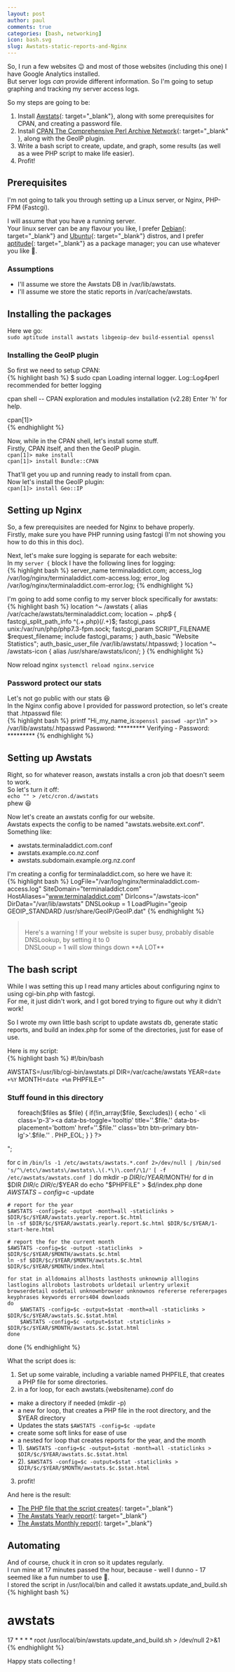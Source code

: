 ```yaml
---
layout: post
author: paul
comments: true
categories: [bash, networking]
icon: bash.svg
slug: Awstats-static-reports-and-Nginx
---
```

So, I run a few websites 😉 and most of those websites (including this one) I have Google Analytics installed.  
But server logs *can* provide different information. So I'm going to setup graphing and tracking my server access logs.  


So my steps are going to be:
1. Install [Awstats](https://awstats.sourceforge.io/){: target="_blank"}, along with some prerequisites for CPAN, and creating a password file.
2. Install [CPAN The Comprehensive Perl Archive Network](https://www.cpan.org/){: target="_blank" }, along with the GeoIP plugin.
3. Write a bash script to create, update, and graph, some results (as well as a wee PHP script to make life easier).
4. Profit!

## Prerequisites
I'm not going to talk you through setting up a Linux server, or Nginx, PHP-FPM (Fastcgi).  

I will assume that you have a running server.  
Your linux server can be any flavour you like, I prefer [Debian](https://www.debian.org/){: target="_blank"} and [Ubuntu](https://ubuntu.com/){: target="_blank"} distros, and I prefer [aptitude](https://wiki.debian.org/Aptitude){: target="_blank"} as a package manager; you can use whatever you like 🤗.

### Assumptions
* I'll assume we store the Awstats DB in /var/lib/awstats.  
* I'll assume we store the static reports in /var/cache/awstats.  

## Installing the packages
Here we go:   
```sudo aptitude install awstats libgeoip-dev build-essential openssl```  

### Installing the GeoIP plugin
So first we need to setup CPAN:  
{% highlight bash %}
$ sudo cpan
Loading internal logger. Log::Log4perl recommended for better logging

cpan shell -- CPAN exploration and modules installation (v2.28)
Enter 'h' for help.

cpan[1]>  
{% endhighlight %}

Now, while in the CPAN shell, let's install some stuff.  
Firstly, CPAN itself, and then the GeoIP plugin.  
```cpan[1]> make install```  
```cpan[1]> install Bundle::CPAN```  

That'll get you up and running ready to install from cpan.  
Now let's install the GeoIP plugin:  
```cpan[1]> install Geo::IP```  

## Setting up Nginx
So, a few prerequisites are needed for Nginx to behave properly.  
Firstly, make sure you have PHP running using fastcgi (I'm not showing you how to do this in this doc).   

Next, let's make sure logging is separate for each website:  
In my ```server {``` block I have the following lines for logging:  
{% highlight bash %}
server_name terminaladdict.com;
access_log /var/log/nginx/terminaladdict.com-access.log;
error_log /var/log/nginx/terminaladdict.com-error.log;
{% endhighlight %}

I'm going to add some config to my server block specifically for awstats:  
{% highlight bash %}
location ^~ /awstats {
	alias /var/cache/awstats/terminaladdict.com;
	location ~ \.php$ {
		fastcgi_split_path_info ^(.+\.php)(/.+)$;
		fastcgi_pass unix:/var/run/php/php7.3-fpm.sock;
		fastcgi_param SCRIPT_FILENAME $request_filename;
		include fastcgi_params;
	}
	auth_basic "Website Statistics";
	auth_basic_user_file /var/lib/awstats/.htpasswd;
}
location ^~ /awstats-icon {
	alias /usr/share/awstats/icon/;
}
{% endhighlight %}

Now reload nginx ```systemctl reload nginx.service```  

### Password protect our stats
Let's not go public with our stats 😆   
In the Nginx config above I provided for password protection, so let's create that .htpasswd file:   
{% highlight bash %}
printf "Hi_my_name_is:`openssl passwd -apr1`\n" >> /var/lib/awstats/.htpasswd
Password: *********
Verifying - Password: *********
{% endhighlight %}

## Setting up Awstats
Right, so for whatever reason, awstats installs a cron job that doesn't seem to work.   
So let's turn it off:   
```echo "" > /etc/cron.d/awstats```   
phew 😆

Now let's create an awstats config for our website.   
Awstats expects the config to be named "awstats.website.ext.conf".  
Something like:
* awstats.terminaladdict.com.conf
* awstats.example.co.nz.conf
* awstats.subdomain.example.org.nz.conf

I'm creating a config for terminaladdict.com, so here we have it:  
{% highlight bash %}
LogFile="/var/log/nginx/terminaladdict.com-access.log"
SiteDomain="terminaladdict.com"
HostAliases="www.terminaladdict.com"
DirIcons="/awstats-icon"
DirData="/var/lib/awstats"
DNSLookup = 1
LoadPlugin="geoip GEOIP_STANDARD /usr/share/GeoIP/GeoIP.dat"
{% endhighlight %}

> <br />
> Here's a warning !
> If your website is super busy, probably disable DNSLookup, by setting it to 0
> <br />
> DNSLooup = 1 will slow things down **A LOT**


## The bash script
While I was setting this up I read many articles about configuring nginx to using cgi-bin.php with fastcgi.  
For me, it just didn't work, and I got bored trying to figure out why it didn't work!   

So I wrote my own little bash script to update awstats db, generate static reports, and build an index.php for some of the directories, just for ease of use.  

Here is my script:  
{% highlight bash %}
#!/bin/bash

AWSTATS=/usr/lib/cgi-bin/awstats.pl
DIR=/var/cache/awstats
YEAR=`date +%Y`
MONTH=`date +%m`
PHPFILE="
<!DOCTYPE html>
<html lang='en'>
<head>
    <meta charset='utf-8'>
    <meta name='viewport' content='width=device-width, initial-scale=1, shrink-to-fit=no'>
    <title>Awstats</title>
    <link rel='stylesheet' href='https://stackpath.bootstrapcdn.com/bootstrap/4.5.2/css/bootstrap.min.css'>
    <meta name='description' content='Awstats for websites hosted on Net Enterprises Ltd' />
</head>
<body>

<div class='container-fluid pt-5'>
    <div class='container'>
        <div class='row'>
            <div class='col-md-12'>
                <h3>Stuff found in this directory</h3>
                <ul class='list-unstyled'>
<?php
\$dir = '.';
\$files = scandir(\$dir);
\$excludes = Array('.', '..', 'index.php');

foreach(\$files as \$file) {
    if(!in_array(\$file, \$excludes)) {
        echo '                  <li class=\'p-3\'><a data-bs-toggle=\'tooltip\' title=\''.\$file.'\' data-bs-placement=\'bottom\' href=\''.\$file.'\' class=\'btn btn-primary btn-lg\'>'.\$file.'</a></li>' . PHP_EOL;
    }
}
?>
                </ul>
            </div>
        </div>
    </div>
</div>
<script src='https://code.jquery.com/jquery-3.5.1.slim.min.js'></script>
<script src='https://unpkg.com/@popperjs/core@2'></script>
<script src='https://stackpath.bootstrapcdn.com/bootstrap/4.5.2/js/bootstrap.min.js'></script>
</body>
</html>
";

for c in `/bin/ls -1 /etc/awstats/awstats.*.conf 2>/dev/null | /bin/sed 's/^\/etc\/awstats\/awstats\.\(.*\)\.conf/\1/'` `[ -f /etc/awstats/awstats.conf ]`
do
    mkdir -p $DIR/$c/$YEAR/$MONTH/
    for d in $DIR $DIR/$c $DIR/$c/$YEAR
    do
        echo "$PHPFILE" > $d/index.php
    done
    $AWSTATS -config=$c -update

    # report for the year
    $AWSTATS -config=$c -output -month=all -staticlinks > $DIR/$c/$YEAR/awstats.yearly.report.$c.html
    ln -sf $DIR/$c/$YEAR/awstats.yearly.report.$c.html $DIR/$c/$YEAR/1-start-here.html

    # report the for the current month
    $AWSTATS -config=$c -output -staticlinks  > $DIR/$c/$YEAR/$MONTH/awstats.$c.html
    ln -sf $DIR/$c/$YEAR/$MONTH/awstats.$c.html $DIR/$c/$YEAR/$MONTH/index.html

    for stat in alldomains allhosts lasthosts unknownip alllogins lastlogins allrobots lastrobots urldetail urlentry urlexit browserdetail osdetail unknownbrowser unknownos refererse refererpages keyphrases keywords errors404 downloads
    do
        $AWSTATS -config=$c -output=$stat -month=all -staticlinks > $DIR/$c/$YEAR/awstats.$c.$stat.html
        $AWSTATS -config=$c -output=$stat -staticlinks > $DIR/$c/$YEAR/$MONTH/awstats.$c.$stat.html
    done
done
{% endhighlight %}

What the script does is: 
1. Set up some vairable, including a variable named PHPFILE, that creates a PHP file for some directories.
2. in a for loop, for each awstats.{websitename}.conf do
  * make a directory if needed (mkdir -p)
  * a new for loop, that creates a PHP file in the root directory, and the $YEAR directory
  * Updates the stats ```$AWSTATS -config=$c -update```
  * create some soft links for ease of use
  * a nested for loop that creates reports for the year, and the month
  * 1). ```$AWSTATS -config=$c -output=$stat -month=all -staticlinks > $DIR/$c/$YEAR/awstats.$c.$stat.html``` 
  * 2). ```$AWSTATS -config=$c -output=$stat -staticlinks > $DIR/$c/$YEAR/$MONTH/awstats.$c.$stat.html```
3. profit!

And here is the result:
* [The PHP file that the script creates](/assets/php/awstats.index.php){: target="_blank"}
* [The Awstats Yearly report](/assets/php/awstats.yearly.ternminaladdict.com.html){: target="_blank"}
* [The Awstats Monthly report](/assets/php/awstats.monthly.ternminaladdict.com.html){: target="_blank"}

## Automating
And of course, chuck it in cron so it updates regularly.   
I run mine at 17 minutes passed the hour, because - well I dunno - 17 seemed like a fun number to use 🤪.   
I stored the script in /usr/local/bin and called it awstats.update_and_build.sh   
{% highlight bash %}
# awstats
17 *    * * *   root    /usr/local/bin/awstats.update_and_build.sh > /dev/null 2>&1
{% endhighlight %}

Happy stats collecting !


